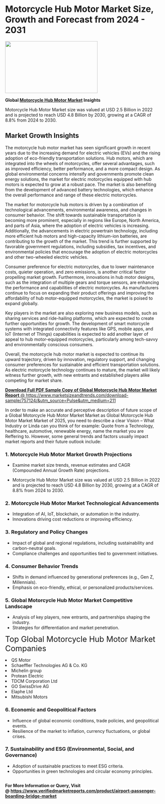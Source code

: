 <H1>Motorcycle Hub Motor Market Size, Growth and Forecast from 2024 - 2031</H1><img class="aligncenter size-medium wp-image-584254" src="https://thirdeyenews.in/wp-content/uploads/2024/09/Global-Market-Research-300x168.jpeg" alt="" width="300" height="168" /><p><strong>Global&nbsp;<a href="https://www.marketsizeandtrends.com/download-sample/757124/&amp;utm_source=Pulse&amp;utm_medium=211">Motorcycle Hub Motor Market</a> Insights</strong></p><p>Motorcycle Hub Motor Market size was valued at USD 2.5 Billion in 2022 and is projected to reach USD 4.8 Billion by 2030, growing at a CAGR of 8.8% from 2024 to 2030.</p><p><h2>Market Growth Insights</h2> <p>The motorcycle hub motor market has seen significant growth in recent years due to the increasing demand for electric vehicles (EVs) and the rising adoption of eco-friendly transportation solutions. Hub motors, which are integrated into the wheels of motorcycles, offer several advantages, such as improved efficiency, better performance, and a more compact design. As global environmental concerns intensify and governments promote clean energy solutions, the market for electric motorcycles equipped with hub motors is expected to grow at a robust pace. The market is also benefiting from the development of advanced battery technologies, which enhance the overall performance and range of these electric motorcycles.</p> <p><a href="https://example.com/sample-download" target="_blank"></a></p> <p>The market for motorcycle hub motors is driven by a combination of technological advancements, environmental awareness, and changes in consumer behavior. The shift towards sustainable transportation is becoming more prominent, especially in regions like Europe, North America, and parts of Asia, where the adoption of electric vehicles is increasing. Additionally, the advancements in electric powertrain technology, including more efficient hub motors and high-capacity lithium-ion batteries, are contributing to the growth of the market. This trend is further supported by favorable government regulations, including subsidies, tax incentives, and environmental policies that encourage the adoption of electric motorcycles and other two-wheeled electric vehicles.</p> <p>Consumer preference for electric motorcycles, due to lower maintenance costs, quieter operation, and zero emissions, is another critical factor propelling market growth. Furthermore, innovations in hub motor designs, such as the integration of multiple gears and torque sensors, are enhancing the performance and capabilities of electric motorcycles. As manufacturers continue to focus on expanding their product offerings and improving the affordability of hub motor-equipped motorcycles, the market is poised to expand globally.</p> <p>Key players in the market are also exploring new business models, such as sharing services and ride-hailing platforms, which are expected to create further opportunities for growth. The development of smart motorcycle systems with integrated connectivity features like GPS, mobile apps, and IoT (Internet of Things) capabilities is expected to add another layer of appeal to hub motor-equipped motorcycles, particularly among tech-savvy and environmentally conscious consumers.</p> <p>Overall, the motorcycle hub motor market is expected to continue its upward trajectory, driven by innovation, regulatory support, and changing consumer preferences for sustainable and efficient transportation solutions. As electric motorcycle technology continues to mature, the market will likely witness further growth, with new entrants and established players alike competing for market share.</p> <p><a href="https://example.com/more-insights" target="_blank"></p><p><span class=""><strong>Download Full PDF Sample Copy of Global Motorcycle Hub Motor Market Report</strong> @ <a href="https://www.marketsizeandtrends.com/download-sample/757124/&amp;utm_source=Pulse&amp;utm_medium=211" target="_blank">https://www.marketsizeandtrends.com/download-sample/757124/&amp;utm_source=Pulse&amp;utm_medium=211</a></span></p><p>In order to make an accurate and perceptive description of future scope of a Global&nbsp;Motorcycle Hub Motor Market Market as Global&nbsp;Motorcycle Hub Motor Market Market of 2025, you need to describe a clear Vision &ndash; What Industry or Linda can you think of for example: Quote from a Technology, healthcare, automotive, renewable energy, name the market you are Reffering to. However, some general trends and factors usually impact market reports and their future outlook include:</p><h3>1.&nbsp;<strong>Motorcycle Hub Motor Market Growth Projections</strong></h3><ul><li>Examine market size trends, revenue estimates and CAGR (Compounded Annual Growth Rate) projections.</li><li><p>Motorcycle Hub Motor Market size was valued at USD 2.5 Billion in 2022 and is projected to reach USD 4.8 Billion by 2030, growing at a CAGR of 8.8% from 2024 to 2030.</p></li></ul><h3>2.&nbsp;<strong>Motorcycle Hub Motor Market Technological Advancements</strong></h3><ul><li>Integration of AI, IoT, blockchain, or automation in the industry.</li><li>Innovations driving cost reductions or improving efficiency.</li></ul><h3>3.&nbsp;<strong>Regulatory and Policy Changes</strong></h3><ul><li>Impact of global and regional regulations, including sustainability and carbon-neutral goals.</li><li>Compliance challenges and opportunities tied to government initiatives.</li></ul><h3>4.&nbsp;<strong>Consumer Behavior Trends</strong></h3><ul><li>Shifts in demand influenced by generational preferences (e.g., Gen Z, Millennials).</li><li>Emphasis on eco-friendly, ethical, or personalized products/services.</li></ul><h3>5.&nbsp;<strong>Global Motorcycle Hub Motor Market Competitive Landscape</strong></h3><ul><li>Analysis of key players, new entrants, and partnerships shaping the industry.</li><li>Strategies for differentiation and market penetration.</li></ul><p data-pm-slice="1 1 []"><span style="color: inherit; font-family: inherit; font-size: 25px;">Top Global Motorcycle Hub Motor Market Companies</span></p><div class="" data-test-id=""><p><li>QS Motor</li><li> Schaeffler Technologies AG & Co. KG</li><li> Michelin group</li><li> Protean Electric</li><li> TDCM Corporation Ltd</li><li> GO SwissDrive AG</li><li> Elaphe Ltd</li><li> Mitsubishi Motors</li></p></div><h3>6.&nbsp;<strong>Economic and Geopolitical Factors</strong></h3><ul><li>Influence of global economic conditions, trade policies, and geopolitical events.</li><li>Resilience of the market to inflation, currency fluctuations, or global crises.</li></ul><h3>7.&nbsp;<strong>Sustainability and ESG (Environmental, Social, and Governance)</strong></h3><ul><li>Adoption of sustainable practices to meet ESG criteria.</li><li>Opportunities in green technologies and circular economy principles.</li></ul><h2><strong style="font-size: 14px;">For More Information or Query, Visit @&nbsp;</strong><a style="background-color: #ffffff; font-size: 14px;" href="https://www.marketsizeandtrends.com/report/motorcycle-hub-motor-market/" target="_blank">https://www.verifiedmarketreports.com/product/airport-passenger-boarding-bridge-market</a></h2>
